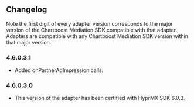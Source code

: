 ## Changelog

Note the first digit of every adapter version corresponds to the major version of the Chartboost Mediation SDK compatible with that adapter. 
Adapters are compatible with any Chartboost Mediation SDK version within that major version.

### 4.6.0.3.1
- Added onPartnerAdImpression calls.

### 4.6.0.3.0
- This version of the adapter has been certified with HyprMX SDK 6.0.3.
